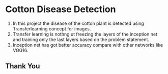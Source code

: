 # Cotton Disease Detection
1. In this project the disease of the cotton plant is detected using Transferlearning concept for images.
2. Transfer learning is nothng ut freezing the layers of the inception net and training only the last layers based on the problem statement.
2. Inception net has got better accuracy compare with other networks like VGG16.

## Thank You
